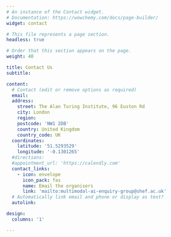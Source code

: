 ```yaml
---
# An instance of the Contact widget.
# Documentation: https://wowchemy.com/docs/page-builder/
widget: contact

# This file represents a page section.
headless: true

# Order that this section appears on the page.
weight: 40

title: Contact Us
subtitle:

content:
  # Contact (edit or remove options as required)
  email: 
  address:
    street: The Alan Turing Institute, 96 Euston Rd
    city: London
    region:
    postcode: 'NW1 2DB'
    country: United Kingdom
    country_code: UK
  coordinates:
    latitude: '51.5293529'
    longitude: '-0.1301265'
  #directions:
  #appointment_url: 'https://calendly.com'
  contact_links:
    - icon: envelope
      icon_pack: fas
      name: Email the organisers
      link: 'mailto:multimodal-ai-enquiry-group@shef.ac.uk'
  # Automatically link email and phone or display as text?
  autolink:

design:
  columns: '1'

---
```


